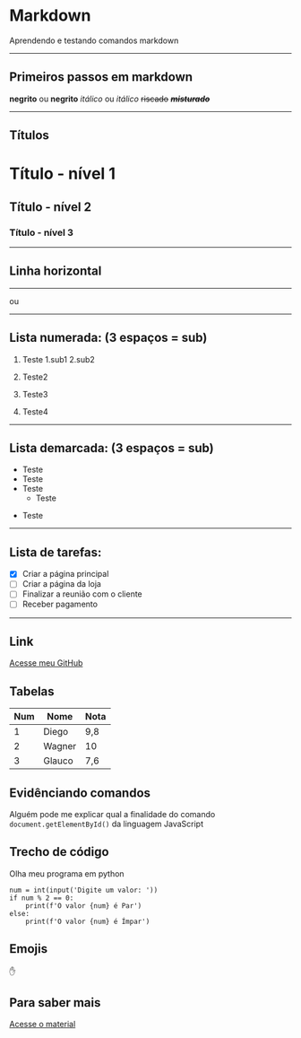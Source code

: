 # Markdown
 Aprendendo e testando comandos markdown

---

 ## Primeiros passos em markdown

  **negrito** ou __negrito__
*itálico* ou _itálico_
~~riscado~~ 
__*~~misturado~~*__

---

## Títulos

# Título - nível 1
## Título - nível 2
### Título - nível 3
 ---
 ## Linha horizontal 
 --- 
 ou
 ***

## Lista numerada: (3 espaços = sub)
1. Teste
   1.sub1
   2.sub2    

1. Teste2
1. Teste3
999. Teste4

---

## Lista demarcada: (3 espaços = sub)
* Teste 
* Teste
* Teste
   * Teste
- Teste

***

## Lista de tarefas:

- [x] Criar a página principal
- [ ] Criar a página da loja
- [ ] Finalizar a reunião com o cliente
- [ ] Receber pagamento

***

## Link

[Acesse meu GitHub](https://github.com/diegocarloni)

## Tabelas

Num | Nome | Nota
---|---|---
1 | Diego | 9,8
2 | Wagner | 10
3 | Glauco | 7,6

## Evidênciando comandos

Alguém pode me explicar qual a finalidade do comando `document.getElementById()` da linguagem JavaScript

## Trecho de código

Olha meu programa em python
```
num = int(input('Digite um valor: '))
if num % 2 == 0:
    print(f'O valor {num} é Par')
else: 
    print(f'O valor {num} é Ímpar')
```

## Emojis

:hand:

## Para saber mais

[Acesse o material](https://github.com/gustavoguanabara/git-github/blob/master/manuais-PDF/guia-markdown.pdf)
